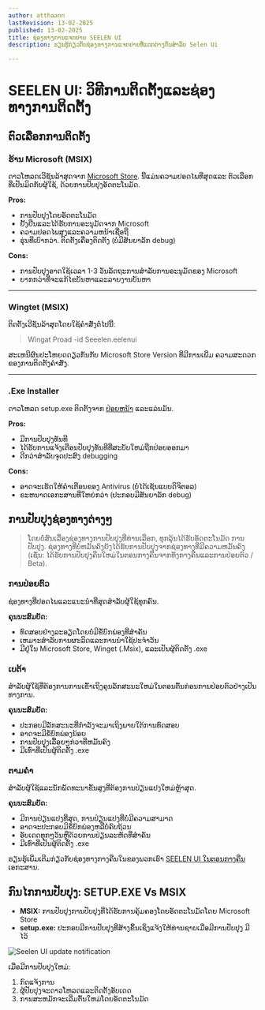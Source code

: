 ```yaml
---
author: atthaann
lastRevision: 13-02-2025
published: 13-02-2025
title: ຊ່ອງທາງການແຈກຢາຍ SEELEN UI
description: ຮຽນຮູ້ກ່ຽວກັບຊ່ອງທາງການແຈກຢາຍທີ່ແຕກຕ່າງກັນສໍາລັບ Selen Ui

---
```


# SEELEN UI: ວິທີການຕິດຕັ້ງແລະຊ່ອງທາງການຕິດຕັ້ງ

## ຕົວເລືອກການຕິດຕັ້ງ

### ຮ້ານ Microsoft (MSIX)

ດາວໂຫລດເວີຊັນລ້າສຸດຈາກ
[Microsoft Store](https://www.microsoft.com/store). ນີ້ແມ່ນຄວາມປອດໄພທີ່ສຸດແລະ
 ຕົວເລືອກທີ່ເປັນມິດກັບຜູ້ໃຊ້, ດ້ວຍການປັບປຸງອັດຕະໂນມັດ.

**Pros:**

* ການປັບປຸງໂດຍອັດຕະໂນມັດ
* ຢັ້ງຢືນແລະໄດ້ຮັບການອະນຸມັດຈາກ Microsoft
* ຄວາມປອດໄພສູງແລະຄວາມຫນ້າເຊື່ອຖື
* ຮຸ່ນທີ່ເບົາກວ່າ. ຕິດຕັ້ງເຄື່ອງຕິດຕັ້ງ (ບໍ່ມີສັນຍາລັກ debug)

**Cons:**

* ການປັບປຸງອາດໃຊ້ເວລາ 1-3 ວັນລັດຖະການສໍາລັບການອະນຸມັດຂອງ Microsoft
* ຍາກກວ່າທີ່ຈະແກ້ໄຂບັນຫາແລະລາຍງານບັນຫາ

***

### Wingtet (MSIX)

ຕິດຕັ້ງເວີຊັນລ້າສຸດໂດຍໃຊ້ຄໍາສັ່ງຕໍ່ໄປນີ້:

> Wingat Proad -id Seeelen.eelenui

ສະເຫນີຜົນປະໂຫຍດດຽວກັນກັບ Microsoft Store Version ທີ່ມີການເພີ່ມ
 ຄວາມສະດວກຂອງການຕິດຕັ້ງຄໍາສັ່ງ.

***

### .Exe Installer

ດາວໂຫລດ setup.exe ຕິດຕັ້ງຈາກ
[ປ່ອຍຫນ້າ](https://github.com/eythaann/Seelen-UI/releases) ແລະແລ່ນມັນ.

**Pros:**

* ມີການປັບປຸງທັນທີ
* ໄດ້ຮັບການແຈ້ງເຕືອນປັບປຸງທັນທີທີ່ສະບັບໃຫມ່ຖືກປ່ອຍອອກມາ
* ດີກວ່າສໍາລັບຈຸດປະສົງ debugging

**Cons:**

* ອາດຈະເຮັດໃຫ້ຄໍາເຕືອນຂອງ Antivirus (ບໍ່ໄດ້ເຊັນແບບດິຈິຕອລ)
* ຂະຫນາດເອກະສານທີ່ໃຫຍ່ກວ່າ (ປະກອບມີສັນຍາລັກ debug)

## ການປັບປຸງຊ່ອງທາງຕ່າງໆ

> ໂດຍບໍ່ສົນເລື່ອງຊ່ອງທາງການປັບປຸງທີ່ທ່ານເລືອກ, ທຸກລຸ້ນໄດ້ຮັບອັດຕະໂນມັດ
>  ການປັບປຸງ. ຊ່ອງທາງທີ່ບໍ່ຫມັ້ນຄົງຍັງໄດ້ຮັບການປັບປຸງຈາກຊ່ອງທາງທີ່ມີຄວາມຫມັ້ນຄົງ
>  (ເຊັ່ນ: ໄດ້ຮັບການປັບປຸງຄືນໃຫມ່ໃນຕອນກາງຄືນຈາກທັງກາງຄືນແລະການປ່ອຍຕົວ / Beta).

### ການປ່ອຍຕົວ

ຊ່ອງທາງທີ່ປອດໄພແລະແນະນໍາທີ່ສຸດສໍາລັບຜູ້ໃຊ້ທຸກຄົນ.

**ຄຸນນະສົມບັດ:**

* ທົດສອບຢ່າງລະອຽດໂດຍບໍ່ມີຂໍ້ບົກພ່ອງທີ່ສໍາຄັນ
* ເຫມາະສໍາລັບການຜະລິດແລະການນໍາໃຊ້ປະຈໍາວັນ
* ມີຢູ່ໃນ Microsoft Store, Winget (.Msix), ແລະເປັນຜູ້ຕິດຕັ້ງ .exe

### ເບຕ້າ

ສໍາລັບຜູ້ໃຊ້ທີ່ຕ້ອງການການເຂົ້າເຖິງຄຸນລັກສະນະໃຫມ່ໃນຕອນຕົ້ນກ່ອນການປ່ອຍຕົວຢ່າງເປັນທາງການ.

**ຄຸນນະສົມບັດ:**

* ປະກອບມີລັກສະນະທີ່ກໍາລັງຈະມາເຖິງພາຍໃຕ້ການທົດສອບ
* ອາດຈະມີຂໍ້ບົກພ່ອງນ້ອຍ
* ການປັບປຸງເລື້ອຍໆກ່ວາທີ່ຫມັ້ນຄົງ
* ມີເທົ່າທີ່ເປັນຜູ້ຕິດຕັ້ງ .exe

### ຕາມຄ່ໍາ

ສໍາລັບຜູ້ໃຊ້ແລະນັກພັດທະນາຂັ້ນສູງທີ່ຕ້ອງການປ່ຽນແປງໃຫມ່ຫຼ້າສຸດ.

**ຄຸນນະສົມບັດ:**

* ມີການປ່ຽນແປງທີ່ສຸດ, ການປ່ຽນແປງທີ່ບໍ່ມີຄວາມສາມາດ
* ອາດຈະປະກອບມີຂໍ້ບົກພ່ອງຫລືບໍ່ຄົບຖ້ວນ
* ອັບເດດທຸກໆວັນຫຼືດ້ວຍການປ່ຽນລະຫັດທີ່ສໍາຄັນ
* ມີເທົ່າທີ່ເປັນຜູ້ຕິດຕັ້ງ .exe

ຮຽນຮູ້ເພີ່ມເຕີມກ່ຽວກັບຊ່ອງທາງກາງຄືນໃນຂອງພວກເຮົາ
[SEELEN UI ໃນຕອນກາງຄືນ](https://seelen.io/blog/nightly) ເອກະສານ.

## ກົນໄກການປັບປຸງ: SETUP.EXE Vs MSIX

* **MSIX:** ການປັບປຸງການປັບປຸງທີ່ໄດ້ຮັບການຄຸ້ມຄອງໂດຍອັດຕະໂນມັດໂດຍ Microsoft Store
* **setup.exe:** ປະກອບມີການປັບປຸງທີ່ສ້າງຂຶ້ນເຊິ່ງແຈ້ງໃຫ້ທ່ານຊາບເມື່ອມີການປັບປຸງ
   ມີໄວ້

![Seelen UI update notification](https://github.com/Seelen-Inc/slu-blog/blob/master/blog/seelen-ui-distribution-channels/image.png?raw=true)

ເມື່ອມີການປັບປຸງໃຫມ່:

1. ກົດແຈ້ງການ
2. ຜູ້ປັບປຸງຈະດາວໂຫລດແລະຕິດຕັ້ງອັບເດດ
3. ການສະຫມັກຈະເລີ່ມຕົ້ນໃຫມ່ໂດຍອັດຕະໂນມັດ
